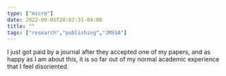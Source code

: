 ```yaml
---
type: ["micro"]
date: 2022-09-05T20:07:31-04:00
title: ""
tags: ["research","publishing","JMSSA"]
---
```

I just got paid by a journal after they accepted one of my papers, and as happy as I am about this, it is so far out of my normal academic experience that I feel disoriented.

